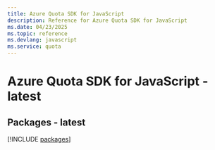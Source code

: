 ```yaml
---
title: Azure Quota SDK for JavaScript
description: Reference for Azure Quota SDK for JavaScript
ms.date: 04/23/2025
ms.topic: reference
ms.devlang: javascript
ms.service: quota
---
```

# Azure Quota SDK for JavaScript - latest
## Packages - latest
[!INCLUDE [packages](quota-index.md)]